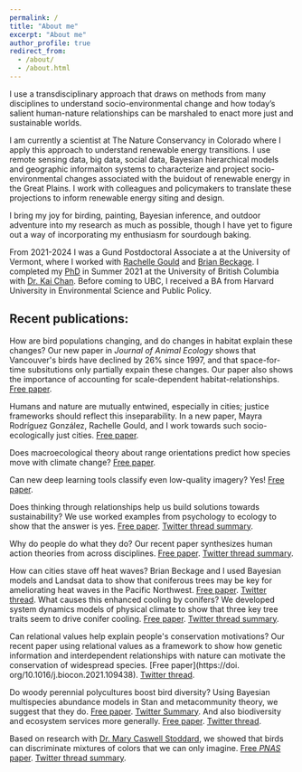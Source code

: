 ```yaml
---
permalink: /
title: "About me"
excerpt: "About me"
author_profile: true
redirect_from: 
  - /about/
  - /about.html
---
```


 <!--- If you know of any open positions, [please contact me](mailto:haroldeyster@gmail.com). -->
 I use a transdisciplinary approach that draws on methods from many disciplines to understand socio-environmental change and how today’s salient human-nature relationships can be marshaled to enact more just and sustainable worlds. 
 
 I am currently a scientist at The Nature Conservancy in Colorado where I apply this approach to understand renewable energy transitions. I use remote sensing data, big data, social data, Bayesian hierarchical models and geographic informaiton systems to characterize and project socio-environmental changes associated with the buidout of renewable energy in the Great Plains. I work with colleagues and policymakers to translate these projections to inform renewable energy siting and design. 
<!--- Human lifestyles are evolving. We're living in cities and relying on new technologies. We're interacting with friends and family differently, and working and playing differently. All of these changes are reshaping the relationships that we build with nature. Unfortunately, conservation efforts often fail to harness these new relationships, stifling ordinary people's conservation action. -->

<!--I investigate relationships among birds, people, trees, cities, and climate, and seek to [understand](/research) how to reorient these relationships towards sustainable pathways. I believe that integrating tools, methods, and approaches from many different disciplines is essential to understanding these relationships; I draw on a range of methods from ecology, sociology, psychology, remote sensing, anthropology, system dynamics, deep learning, climate science, and others
<!-- use a transdisciplinary approach 
I investigate environmental issues through a relational lens:  at the center of conservation challenges are human–nature relationships. Using a transdisciplinary approach that draws on methods from ecology, sociology, anthropology, psychology, and economics, [I study](/research) how to marshal today's salient human-nature relationships to enable more sustainable trajectories. -->

I bring my joy for birding, painting, Bayesian inference, and outdoor adventure into my research as much as possible, though I have yet to figure out a way of incorporating my enthusiasm for sourdough baking.

From 2021-2024 I was a Gund Postdoctoral Associate a at the University of Vermont, where I worked with [Rachelle Gould](https://gouldgroup.weebly.com) and [Brian Beckage](https://brianbeckage.github.io/). I completed my [PhD](https://doi.org/10.14288/1.0401270) in Summer 2021 at the University of British Columbia with [Dr. Kai Chan](https://chanslab.ires.ubc.ca/). Before coming to UBC, I received a BA from Harvard University in Environmental Science and Public Policy.


## Recent publications:
How are bird populations changing, and do changes in habitat explain these changes? Our new paper in _Journal of Animal Ecology_ shows that Vancouver's birds have declined by 26% since 1997, and that space-for-time subsitutions only partially expain these changes. Our paper also shows the importance of accounting for scale-dependent habitat-relationships. [Free paper](https://doi.org/10.1111/1365-2656.14194). 

Humans and nature are mutually entwined, especially in cities; justice frameworks should reflect this inseparability. In a new paper, Mayra Rodríguez González, Rachelle Gould, and I work towards such socio-ecologically just cities. [Free paper](https://doi.org/10.1080/26395916.2024.2399621).

Does macroecological theory about range orientations predict how species move with climate change? [Free paper]( https://doi.org/10.1111/1365-2656.14168). 

Can new deep learning tools classify even low-quality imagery? Yes! [Free paper](https://doi.org/10.7717/peerj-cs.2003). 

Does thinking through relationships help us build solutions towards sustainability? We use worked examples from psychology to ecology to show that the answer is yes. [Free paper](https://doi.org/10.1002/pan3.10453). [Twitter thread summary](https://twitter.com/HaroldEyster/status/1622774177622286338). 

Why do people do what they do? Our recent paper synthesizes human action theories from across disciplines. [Free paper](https://doi.org/10.1146/annurev-environ-020422-125351). [Twitter thread summary](https://twitter.com/HaroldEyster/status/1551595877395009536).

How can cities stave off heat waves? Brian Beckage and I used Bayesian models and Landsat data to show that coniferous trees may be key for ameliorating heat waves in the Pacific Northwest. [Free paper](https://doi.org/10.3390/atmos13050830). [Twitter thread](https://twitter.com/HaroldEyster/status/1528749939647553538). What causes this enhanced cooling by conifers? We developed system dynamics models of physical climate to show that three key tree traits seem to drive conifer cooling. [Free paper](https://doi.org/10.3390/atmos14030552). [Twitter thread summary](https://twitter.com/HaroldEyster/status/1636133976783081472). 

Can relational values help explain people's conservation motivations? Our recent paper using relational values as a framework to show how genetic information and interdependent relationships with nature can motivate the conservation of widespread species. [Free paper](https://doi. org/10.1016/j.biocon.2021.109438). [Twitter thread](https://twitter.com/HaroldEyster/status/1482037800098840589).


Do woody perennial polycultures boost bird diversity? Using Bayesian multispecies abundance models in Stan and metacommunity theory, we suggest that they do. [Free paper](https://doi.org/10.1111/ecog.06240). [Twitter Summary](https://twitter.com/HaroldEyster/status/1565067446704300037). And also biodiversity and ecosystem services more generally. [Free paper](https://doi.org/10.1002/ecs2.3890).  [Twitter thread](https://twitter.com/HaroldEyster/status/1480549083358105601).

Based on research with [Dr. Mary Caswell Stoddard](https://www.marycstoddard.com/), we showed that birds can discriminate mixtures of colors that we can only imagine. [Free *PNAS* paper](https://www.pnas.org/content/early/2020/06/09/1919377117). [Twitter thread summary](https://twitter.com/HaroldEyster/status/1272627047861415936).
